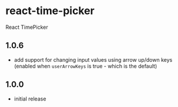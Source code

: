 react-time-picker
============

React TimePicker

## 1.0.6

 * add support for changing input values using arrow up/down keys (enabled when `userArrowKeys` is true - which is the default)

## 1.0.0

 * initial release